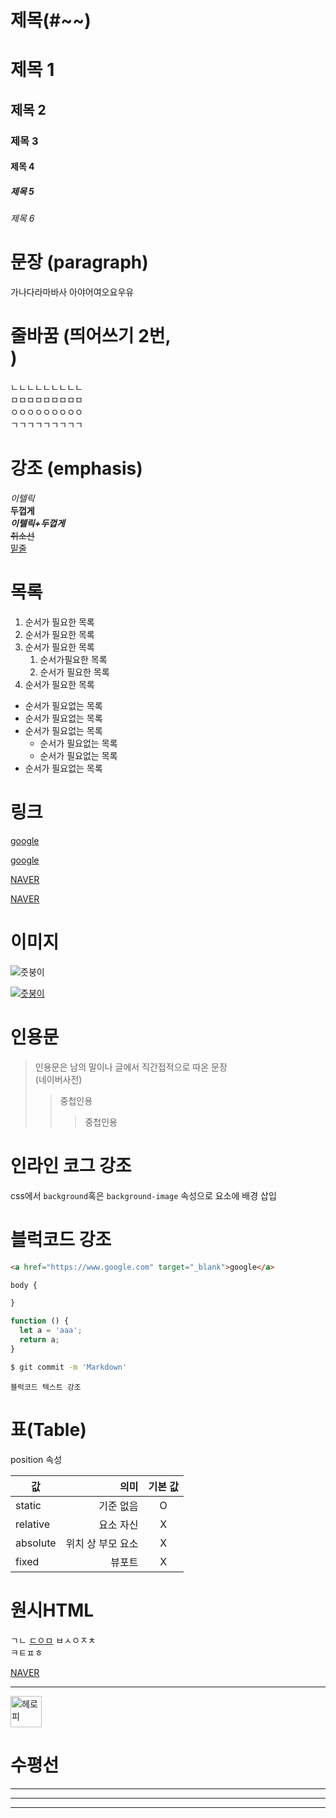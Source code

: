# 제목(#~~)

# 제목 1
## 제목 2
### 제목 3
#### 제목 4
##### 제목 5
###### 제목 6

# 문장 (paragraph)

가나다라마바사
아야어여오요우유

# 줄바꿈 (띄어쓰기 2번, <br/>)

ㄴㄴㄴㄴㄴㄴㄴㄴㄴ  
ㅁㅁㅁㅁㅁㅁㅁㅁㅁ </br>
ㅇㅇㅇㅇㅇㅇㅇㅇㅇ  
ㄱㄱㄱㄱㄱㄱㄱㄱㄱ  

# 강조 (emphasis)

_이텔릭_  
**두껍게**  
_**이텔릭+두껍게**_  
~~취소선~~  
<u>밑줄</u>

# 목록

1. 순서가 필요한 목록
1. 순서가 필요한 목록
1. 순서가 필요한 목록
    1. 순서가필요한 목록
    1. 순서가 필요한 목록
1. 순서가 필요한 목록

- 순서가 필요없는 목록
- 순서가 필요없는 목록
- 순서가 필요없는 목록
    - 순서가 필요없는 목록
    - 순서가 필요없는 목록
- 순서가 필요없는 목록

# 링크

<a href = "https://www.google.com">google</a>

[google](https://www.google.com)

<a href="https://naver.com" title = "네이버로 이동!"  target = "_blank">NAVER</a>

[NAVER](https://naver.com "네이버로 이동!")

# 이미지

![즛붕이](https://encrypted-tbn0.gstatic.com/images?q=tbn:ANd9GcSaAczcWE9eNCuXNeUiM1Er1NL3mM3KynQYRw&usqp=CAU)

[![즛붕이](https://encrypted-tbn0.gstatic.com/images?q=tbn:ANd9GcSaAczcWE9eNCuXNeUiM1Er1NL3mM3KynQYRw&usqp=CAU)
](https://www.youtube.com/c/ZUTOMAYO)

# 인용문 

> 인용문은 남의 말이나 글에서 직간접적으로 따온 문장  
> (네이버사전)
>> 중첩인용
>>> 중첩인용

  
# 인라인 코그 강조

css에서 `background`혹은 `background-image` 속성으로 요소에 배경 삽입

# 블럭코드 강조

```html
<a href="https://www.google.com" target="_blank">google</a>
```
```css
body { 

}
```
```javascript
function () {
  let a = 'aaa';
  return a;
}
```
```bash
$ git commit -m 'Markdown'
```
```plaintext
블럭코드 텍스트 강조
```

# 표(Table)

position 속성

값 | 의미 | 기본 값 |
-- | --: | :--: | 
static | 기준 없음 | O
relative | 요소 자신 | X
absolute | 위치 상 부모 요소 | X
fixed | 뷰포트 | X

# 원시HTML

ㄱㄴ
<span style ="text-decoration: underline">ㄷㅇㅁ</span>
ㅂㅅㅇㅈㅊ<br />ㅋㅌㅍㅎ

<a href = "https://www.google.com" title="네이버로!">NAVER</a>

---

<img width ="50" src ="https://encrypted-tbn0.gstatic.com/images?q=tbn:ANd9GcSaAczcWE9eNCuXNeUiM1Er1NL3mM3KynQYRw&usqp=CAU" alt = "헤로피" />

# 수평선 
---
***
___
